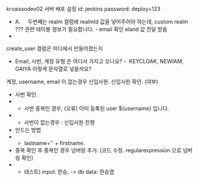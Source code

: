 krvaissodev02 서버 배포 설정
id: jenkins 
password: deploy+123 

- A.     두번째는 realm 컬럼에 realmId 값을 넣어주어야 하는데, custom realm ??? 관련 테이블 정보가 필요합니다. - email 확인 eland 값 전달 받음
- 
create_user 컬럼은 어디에서 만들어졌는지

- Email, 사번, 계정 유형 은 어디서 가지고 오나요?
-  KEYCLOAK, NEWIAM, GAIYA 이렇게 문자열로 넣을까요?

계정, username, email 이 없는경우 신입사원.
신입사원 확인. (여부) 
- 사번 확인. 
- - 사번 중복인 경우, (오류) 이미 등록된 user ${username} 입니다.
- - 사번이 없는경우 : 신입사원 진행
- 만드는 방법
- - lastname+'' + firstname.
- 중복 확인 후 중복인  경우 넘버링 추가. (코드 수정. regularexpression 으로 넘버링 확인)
- - 테스트) input: 한승, -> db data: 한승엽